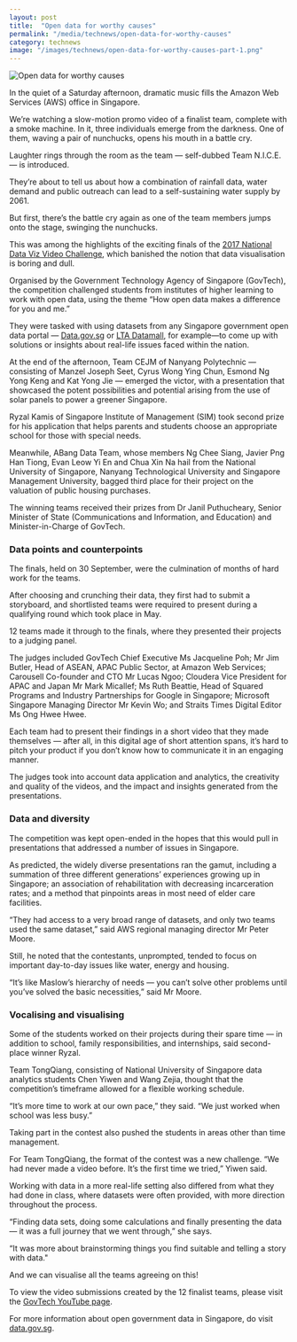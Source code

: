 ```yaml
---
layout: post
title:  "Open data for worthy causes"
permalink: "/media/technews/open-data-for-worthy-causes"
category: technews
image: "/images/technews/open-data-for-worthy-causes-part-1.png"
---
```


![Open data for worthy causes]({{site.baseurl}}/images/technews/open-data-for-worthy-causes-part-1.png)

In the quiet of a Saturday afternoon, dramatic music fills the Amazon Web Services (AWS) office in Singapore.

We’re watching a slow-motion promo video of a finalist team, complete with a smoke machine. In it, three individuals emerge from the darkness. One of them, waving a pair of nunchucks, opens his mouth in a battle cry.

Laughter rings through the room as the team — self-dubbed Team N.I.C.E.— is introduced.

They’re about to tell us about how a combination of rainfall data, water demand and public outreach can lead to a self-sustaining water supply by 2061.

But first, there’s the battle cry again as one of the team members jumps onto the stage, swinging the nunchucks.

This was among the highlights of the exciting finals of the [2017 National Data Viz Video Challenge](https://www.tech.gov.sg/Media-Room/Events/2017/National-Data-Viz-Video-Challenge), which banished the notion that data visualisation is boring and dull.

Organised by the Government Technology Agency of Singapore (GovTech), the competition challenged students from institutes of higher learning to work with open data, using the theme “How open data makes a difference for you and me.”

They were tasked with using datasets from any Singapore government open data portal — [Data.gov.sg](https://data.gov.sg/) or [LTA Datamall](https://www.mytransport.sg/content/mytransport/home/dataMall.html), for example—to come up with solutions or insights about real-life issues faced within the nation.

At the end of the afternoon, Team CEJM of Nanyang Polytechnic — consisting of Manzel Joseph Seet, Cyrus Wong Ying Chun, Esmond Ng Yong Keng and Kat Yong Jie — emerged the victor, with a presentation that showcased the potent possibilities and potential arising from the use of solar panels to power a greener Singapore.

Ryzal Kamis of Singapore Institute of Management (SIM) took second prize for his application that helps parents and students choose an appropriate school for those with special needs.

Meanwhile, ABang Data Team, whose members Ng Chee Siang, Javier Png Han Tiong, Evan Leow Yi En and Chua Xin Na hail from the National University of Singapore, Nanyang Technological University and Singapore Management University, bagged third place for their project on the valuation of public housing purchases.

The winning teams received their prizes from Dr Janil Puthucheary, Senior Minister of State (Communications and Information, and Education) and Minister-in-Charge of GovTech.

### **Data points and counterpoints**
The finals, held on 30 September, were the culmination of months of hard work for the teams.

After choosing and crunching their data, they first had to submit a storyboard, and shortlisted teams were required to present during a qualifying round which took place in May.

12 teams made it through to the finals, where they presented their projects to a judging panel.

The judges included GovTech Chief Executive Ms Jacqueline Poh; Mr Jim Butler, Head of ASEAN, APAC Public Sector, at Amazon Web Services; Carousell Co-founder and CTO Mr Lucas Ngoo; Cloudera Vice President for APAC and Japan Mr Mark Micallef; Ms Ruth Beattie, Head of Squared Programs and Industry Partnerships for Google in Singapore; Microsoft Singapore Managing Director Mr Kevin Wo; and Straits Times Digital Editor Ms Ong Hwee Hwee.

Each team had to present their findings in a short video that they made themselves — after all, in this digital age of short attention spans, it’s hard to pitch your product if you don’t know how to communicate it in an engaging manner.

The judges took into account data application and analytics, the creativity and quality of the videos, and the impact and insights generated from the presentations.

### **Data and diversity**
The competition was kept open-ended in the hopes that this would pull in presentations that addressed a number of issues in Singapore.

As predicted, the widely diverse presentations ran the gamut, including a summation of three different generations’ experiences growing up in Singapore; an association of rehabilitation with decreasing incarceration rates; and a method that pinpoints areas in most need of elder care facilities.

“They had access to a very broad range of datasets, and only two teams used the same dataset,” said AWS regional managing director Mr Peter Moore.

Still, he noted that the contestants, unprompted, tended to focus on important day-to-day issues like water, energy and housing.

“It’s like Maslow’s hierarchy of needs — you can’t solve other problems until you’ve solved the basic necessities,” said Mr Moore.

### **Vocalising and visualising**
Some of the students worked on their projects during their spare time — in addition to school, family responsibilities, and internships, said second-place winner Ryzal.

Team TongQiang, consisting of National University of Singapore data analytics students Chen Yiwen and Wang Zejia, thought that the competition’s timeframe allowed for a flexible working schedule.

“It’s more time to work at our own pace,” they said. “We just worked when school was less busy.”

Taking part in the contest also pushed the students in areas other than time management.

For Team TongQiang, the format of the contest was a new challenge. “We had never made a video before. It’s the first time we tried,” Yiwen said.

Working with data in a more real-life setting also differed from what they had done in class, where datasets were often provided, with more direction throughout the process.

“Finding data sets, doing some calculations and finally presenting the data — it was a full journey that we went through,” she says.

“It was more about brainstorming things you find suitable and telling a story with data."

And we can visualise all the teams agreeing on this!

To view the video submissions created by the 12 finalist teams, please visit the [GovTech YouTube page](https://www.youtube.com/user/IDASingapore/videos).

For more information about open government data in Singapore, do visit [data.gov.sg](https://data.gov.sg/).
